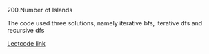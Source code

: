 200.Number of Islands

The code used three solutions, namely iterative bfs, iterative dfs and recursive dfs

[Leetcode link](https://leetcode.com/problems/number-of-islands/)
